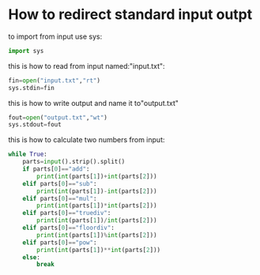 # How to redirect standard input outpt

to import from input use sys:
```python 
import sys
```
this is how to read from input named:"input.txt":
```python 
fin=open("input.txt","rt")
sys.stdin=fin
```
this is how to write output and name it to"output.txt"
```python 
fout=open("output.txt","wt")
sys.stdout=fout
```
this is how to calculate two numbers from input:
```python
while True:
    parts=input().strip().split()
    if parts[0]=="add":
        print(int(parts[1])+int(parts[2]))
    elif parts[0]=="sub":
        print(int(parts[1])-int(parts[2]))
    elif parts[0]=="mul":
        print(int(parts[1])*int(parts[2]))
    elif parts[0]=="truediv":
        print(int(parts[1])/int(parts[2]))
    elif parts[0]=="floordiv":
        print(int(parts[1])%int(parts[2]))
    elif parts[0]=="pow":
        print(int(parts[1])**int(parts[2]))
    else:
        break
```